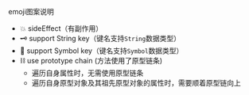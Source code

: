 emoji图案说明
- 💥 sideEffect（有副作用）
- 🗝️ support String key（键名支持`String`数据类型）
- 🔑 support Symbol key（键名支持`Symbol`数据类型）
- ⛓️ use prototype chain (方法使用了原型链条)
    - 遍历自身属性时，无需使用原型链条
    - 遍历自身原型对象及其祖先原型对象的属性时，需要顺着原型链向上
